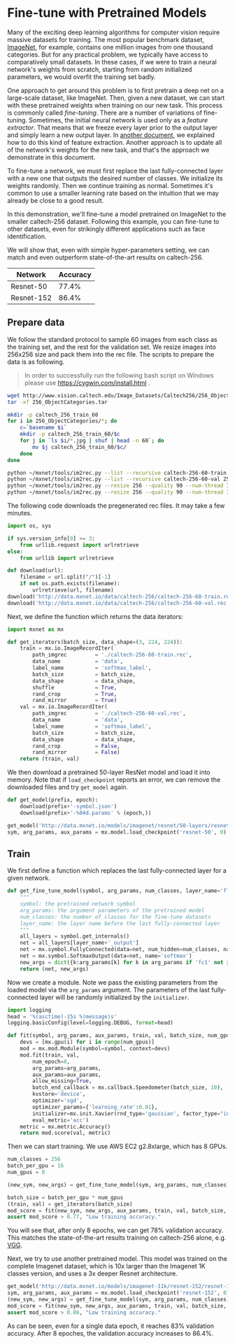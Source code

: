 <!--- Licensed to the Apache Software Foundation (ASF) under one -->
<!--- or more contributor license agreements.  See the NOTICE file -->
<!--- distributed with this work for additional information -->
<!--- regarding copyright ownership.  The ASF licenses this file -->
<!--- to you under the Apache License, Version 2.0 (the -->
<!--- "License"); you may not use this file except in compliance -->
<!--- with the License.  You may obtain a copy of the License at -->

<!---   http://www.apache.org/licenses/LICENSE-2.0 -->

<!--- Unless required by applicable law or agreed to in writing, -->
<!--- software distributed under the License is distributed on an -->
<!--- "AS IS" BASIS, WITHOUT WARRANTIES OR CONDITIONS OF ANY -->
<!--- KIND, either express or implied.  See the License for the -->
<!--- specific language governing permissions and limitations -->
<!--- under the License. -->


# Fine-tune with Pretrained Models

Many of the exciting deep learning algorithms for computer vision require
massive datasets for training. The most popular benchmark dataset,
[ImageNet](http://www.image-net.org/), for example, contains one million images
from one thousand categories. But for any practical problem, we typically have
access to comparatively small datasets. In these cases, if we were to train a
neural network's weights from scratch, starting from random initialized
parameters, we would overfit the training set badly.

One approach to get around this problem is to first pretrain a deep net on a
large-scale dataset, like ImageNet. Then, given a new dataset, we can start
with these pretrained weights when training on our new task. This process is
commonly called _fine-tuning_. There are a number of variations of fine-tuning.
Sometimes, the initial neural network is used only as a _feature extractor_.
That means that we freeze every layer prior to the output layer and simply learn
a new output layer. In [another document](https://github.com/dmlc/mxnet-notebooks/blob/master/python/how_to/predict.ipynb), we explained how to
do this kind of feature extraction. Another approach is to update all of
the network's weights for the new task, and that's the approach we demonstrate in
this document.

To fine-tune a network, we must first replace the last fully-connected layer
with a new one that outputs the desired number of classes. We initialize its
weights randomly. Then we continue training as normal. Sometimes it's common to
use a smaller learning rate based on the intuition that we may already be close
to a good result.

In this demonstration, we'll fine-tune a model pretrained on ImageNet to the
smaller caltech-256 dataset. Following this example, you can fine-tune to other
datasets, even for strikingly different applications such as face
identification.

We will show that, even with simple hyper-parameters setting, we can match and
even outperform state-of-the-art results on caltech-256.

| Network | Accuracy |
| --- | --- |
| Resnet-50 | 77.4% |
| Resnet-152 | 86.4% |

## Prepare data

We follow the standard protocol to sample 60 images from each class as the
training set, and the rest for the validation set. We resize images into 256x256
size and pack them into the rec file. The scripts to prepare the data is as
following.

> In order to successfully run the following bash script on Windows please use https://cygwin.com/install.html .

```sh
wget http://www.vision.caltech.edu/Image_Datasets/Caltech256/256_ObjectCategories.tar
tar -xf 256_ObjectCategories.tar

mkdir -p caltech_256_train_60
for i in 256_ObjectCategories/*; do
    c=`basename $i`
    mkdir -p caltech_256_train_60/$c
    for j in `ls $i/*.jpg | shuf | head -n 60`; do
        mv $j caltech_256_train_60/$c/
    done
done

python ~/mxnet/tools/im2rec.py --list --recursive caltech-256-60-train caltech_256_train_60/
python ~/mxnet/tools/im2rec.py --list --recursive caltech-256-60-val 256_ObjectCategories/
python ~/mxnet/tools/im2rec.py --resize 256 --quality 90 --num-thread 16 caltech-256-60-val 256_ObjectCategories/
python ~/mxnet/tools/im2rec.py --resize 256 --quality 90 --num-thread 16 caltech-256-60-train caltech_256_train_60/
```

The following code downloads the pregenerated rec files. It may take a few minutes.


```python
import os, sys

if sys.version_info[0] >= 3:
    from urllib.request import urlretrieve
else:
    from urllib import urlretrieve

def download(url):
    filename = url.split("/")[-1]
    if not os.path.exists(filename):
        urlretrieve(url, filename)
download('http://data.mxnet.io/data/caltech-256/caltech-256-60-train.rec')
download('http://data.mxnet.io/data/caltech-256/caltech-256-60-val.rec')
```

Next, we define the function which returns the data iterators:

```python
import mxnet as mx

def get_iterators(batch_size, data_shape=(3, 224, 224)):
    train = mx.io.ImageRecordIter(
        path_imgrec         = './caltech-256-60-train.rec',
        data_name           = 'data',
        label_name          = 'softmax_label',
        batch_size          = batch_size,
        data_shape          = data_shape,
        shuffle             = True,
        rand_crop           = True,
        rand_mirror         = True)
    val = mx.io.ImageRecordIter(
        path_imgrec         = './caltech-256-60-val.rec',
        data_name           = 'data',
        label_name          = 'softmax_label',
        batch_size          = batch_size,
        data_shape          = data_shape,
        rand_crop           = False,
        rand_mirror         = False)
    return (train, val)
```

We then download a pretrained 50-layer ResNet model and load it into memory. Note
that if `load_checkpoint` reports an error, we can remove the downloaded files
and try `get_model` again.

```python
def get_model(prefix, epoch):
    download(prefix+'-symbol.json')
    download(prefix+'-%04d.params' % (epoch,))

get_model('http://data.mxnet.io/models/imagenet/resnet/50-layers/resnet-50', 0)
sym, arg_params, aux_params = mx.model.load_checkpoint('resnet-50', 0)
```

## Train

We first define a function which replaces the last fully-connected layer for a given network.

```python
def get_fine_tune_model(symbol, arg_params, num_classes, layer_name='flatten0'):
    """
    symbol: the pretrained network symbol
    arg_params: the argument parameters of the pretrained model
    num_classes: the number of classes for the fine-tune datasets
    layer_name: the layer name before the last fully-connected layer
    """
    all_layers = symbol.get_internals()
    net = all_layers[layer_name+'_output']
    net = mx.symbol.FullyConnected(data=net, num_hidden=num_classes, name='fc1')
    net = mx.symbol.SoftmaxOutput(data=net, name='softmax')
    new_args = dict({k:arg_params[k] for k in arg_params if 'fc1' not in k})
    return (net, new_args)
```

Now we create a module. Note we pass the existing parameters from the loaded model via the `arg_params` argument.
The parameters of the last fully-connected layer will be randomly initialized by the `initializer`.

```python
import logging
head = '%(asctime)-15s %(message)s'
logging.basicConfig(level=logging.DEBUG, format=head)

def fit(symbol, arg_params, aux_params, train, val, batch_size, num_gpus):
    devs = [mx.gpu(i) for i in range(num_gpus)]
    mod = mx.mod.Module(symbol=symbol, context=devs)
    mod.fit(train, val,
        num_epoch=8,
        arg_params=arg_params,
        aux_params=aux_params,
        allow_missing=True,
        batch_end_callback = mx.callback.Speedometer(batch_size, 10),
        kvstore='device',
        optimizer='sgd',
        optimizer_params={'learning_rate':0.01},
        initializer=mx.init.Xavier(rnd_type='gaussian', factor_type="in", magnitude=2),
        eval_metric='acc')
    metric = mx.metric.Accuracy()
    return mod.score(val, metric)
```

Then we can start training. We use AWS EC2 g2.8xlarge, which has 8 GPUs.


```python
num_classes = 256
batch_per_gpu = 16
num_gpus = 8

(new_sym, new_args) = get_fine_tune_model(sym, arg_params, num_classes)

batch_size = batch_per_gpu * num_gpus
(train, val) = get_iterators(batch_size)
mod_score = fit(new_sym, new_args, aux_params, train, val, batch_size, num_gpus)
assert mod_score > 0.77, "Low training accuracy."
```

You will see that, after only 8 epochs, we can get 78% validation accuracy. This
matches the state-of-the-art results training on caltech-256 alone,
e.g. [VGG](http://www.robots.ox.ac.uk/~vgg/research/deep_eval/).

Next, we try to use another pretrained model. This model was trained on the
complete Imagenet dataset, which is 10x larger than the Imagenet 1K classes
version, and uses a 3x deeper Resnet architecture.


```python
get_model('http://data.mxnet.io/models/imagenet-11k/resnet-152/resnet-152', 0)
sym, arg_params, aux_params = mx.model.load_checkpoint('resnet-152', 0)
(new_sym, new_args) = get_fine_tune_model(sym, arg_params, num_classes)
mod_score = fit(new_sym, new_args, aux_params, train, val, batch_size, num_gpus)
assert mod_score > 0.86, "Low training accuracy."
```


As can be seen, even for a single data epoch, it reaches 83% validation
accuracy. After 8 epoches, the validation accuracy increases to 86.4%.

<!-- INSERT SOURCE DOWNLOAD BUTTONS -->
